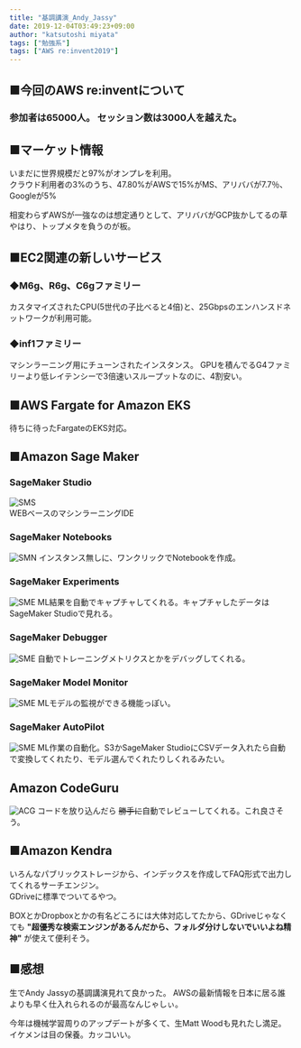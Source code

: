 ```yaml
---
title: "基調講演_Andy_Jassy"
date: 2019-12-04T03:49:23+09:00
author: "katsutoshi miyata"
tags: ["勉強系"]
tags: ["AWS re:invent2019"]
---
```


## ■今回のAWS re:inventについて
### **参加者は65000人。** セッション数は3000人を越えた。

## ■マーケット情報

いまだに世界規模だと97%がオンプレを利用。  
クラウド利用者の3%のうち、47.80%がAWSで15%がMS、アリババが7.7％、Googleが5%

相変わらずAWSが一強なのは想定通りとして、アリババがGCP抜かしてるの草  
やはり、トップメタを負うのが板。

## ■EC2関連の新しいサービス
### ◆M6g、R6g、C6gファミリー
カスタマイズされたCPU(5世代の子比べると4倍)と、25Gbpsのエンハンスドネットワークが利用可能。

### ◆inf1ファミリー
マシンラーニング用にチューンされたインスタンス。
GPUを積んでるG4ファミリーより低レイテンシーで3倍速いスループットなのに、4割安い。

## ■AWS Fargate for Amazon EKS
待ちに待ったFargateのEKS対応。

## ■Amazon Sage Maker
### SageMaker Studio
![SMS](../../img/IMG_4597.JPG)  
WEBベースのマシンラーニングIDE

### SageMaker Notebooks
![SMN](../../img/IMG_4599.JPG)
インスタンス無しに、ワンクリックでNotebookを作成。

### SageMaker Experiments
![SME](../../img/IMG_4600.JPG)
ML結果を自動でキャプチャしてくれる。キャプチャしたデータはSageMaker Studioで見れる。

### SageMaker Debugger
![SME](../../img/IMG_4604.JPG)
自動でトレーニングメトリクスとかをデバッグしてくれる。

### SageMaker Model Monitor
![SME](../../img/IMG_4606.JPG)
MLモデルの監視ができる機能っぽい。

### SageMaker AutoPilot
![SME](../../img/IMG_4608.JPG)
ML作業の自動化。S3かSageMaker StudioにCSVデータ入れたら自動で変換してくれたり、モデル選んでくれたりしくれるみたい。

## Amazon CodeGuru
![ACG](../../img/IMG_4614.JPG)
コードを放り込んだら ~~勝手に~~自動でレビューしてくれる。これ良さそう。

## ■Amazon Kendra
いろんなパブリックストレージから、インデックスを作成してFAQ形式で出力してくれるサーチエンジン。  
GDriveに標準でついてるやつ。  

BOXとかDropboxとかの有名どころには大体対応してたから、GDriveじゃなくても **"超優秀な検索エンジンがあるんだから、フォルダ分けしないでいいよね精神"** が使えて便利そう。

## ■感想
生でAndy Jassyの基調講演見れて良かった。
AWSの最新情報を日本に居る誰よりも早く仕入れられるのが最高なんじゃしぃ。

今年は機械学習周りのアップデートが多くて、生Matt Woodも見れたし満足。  
イケメンは目の保養。カッコいい。